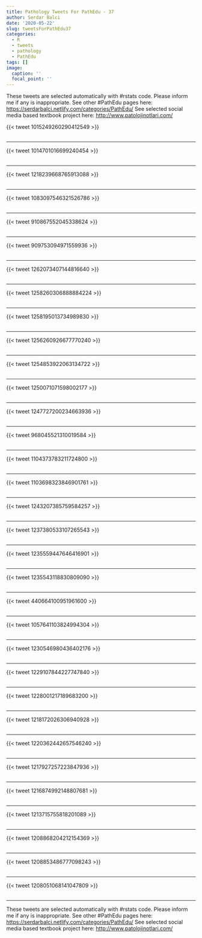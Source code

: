 ```yaml
---
title: Pathology Tweets For PathEdu - 37
author: Serdar Balci
date: '2020-05-22'
slug: tweetsForPathEdu37
categories:
  - R
  - tweets
  - pathology
  - PathEdu
tags: []
image:
  caption: ''
  focal_point: ''
---
```



These tweets are selected automatically with #rstats code. Please inform me if any is inappropriate.
See other #PathEdu pages here: https://serdarbalci.netlify.com/categories/PathEdu/ 
See selected social media based textbook project here: http://www.patolojinotlari.com/

{{< tweet 1015249260290412549 >}}
<br>
<br>
<hr>
{{< tweet 1014701016699240454 >}}
<br>
<br>
<hr>
{{< tweet 1218239668765913088 >}}
<br>
<br>
<hr>
{{< tweet 1083097546321526786 >}}
<br>
<br>
<hr>
{{< tweet 910867552045338624 >}}
<br>
<br>
<hr>
{{< tweet 909753094971559936 >}}
<br>
<br>
<hr>
{{< tweet 1262073407144816640 >}}
<br>
<br>
<hr>
{{< tweet 1258260306888884224 >}}
<br>
<br>
<hr>
{{< tweet 1258195013734989830 >}}
<br>
<br>
<hr>
{{< tweet 1256260926677770240 >}}
<br>
<br>
<hr>
{{< tweet 1254853922063134722 >}}
<br>
<br>
<hr>
{{< tweet 1250071071598002177 >}}
<br>
<br>
<hr>
{{< tweet 1247727200234663936 >}}
<br>
<br>
<hr>
{{< tweet 968045521310019584 >}}
<br>
<br>
<hr>
{{< tweet 1104373783211724800 >}}
<br>
<br>
<hr>
{{< tweet 1103698323846901761 >}}
<br>
<br>
<hr>
{{< tweet 1243207385759584257 >}}
<br>
<br>
<hr>
{{< tweet 1237380533107265543 >}}
<br>
<br>
<hr>
{{< tweet 1235559447646416901 >}}
<br>
<br>
<hr>
{{< tweet 1235543118830809090 >}}
<br>
<br>
<hr>
{{< tweet 440664100951961600 >}}
<br>
<br>
<hr>
{{< tweet 1057641103824994304 >}}
<br>
<br>
<hr>
{{< tweet 1230546980436402176 >}}
<br>
<br>
<hr>
{{< tweet 1229107844227747840 >}}
<br>
<br>
<hr>
{{< tweet 1228001217189683200 >}}
<br>
<br>
<hr>
{{< tweet 1218172026306940928 >}}
<br>
<br>
<hr>
{{< tweet 1220362442657546240 >}}
<br>
<br>
<hr>
{{< tweet 1217927257223847936 >}}
<br>
<br>
<hr>
{{< tweet 1216874992148807681 >}}
<br>
<br>
<hr>
{{< tweet 1213715755818201089 >}}
<br>
<br>
<hr>
{{< tweet 1208868204212154369 >}}
<br>
<br>
<hr>
{{< tweet 1208853486777098243 >}}
<br>
<br>
<hr>
{{< tweet 1208051068141047809 >}}
<br>
<br>
<hr>


These tweets are selected automatically with #rstats code. Please inform me if any is inappropriate.
See other #PathEdu pages here: https://serdarbalci.netlify.com/categories/PathEdu/ 
See selected social media based textbook project here: http://www.patolojinotlari.com/

